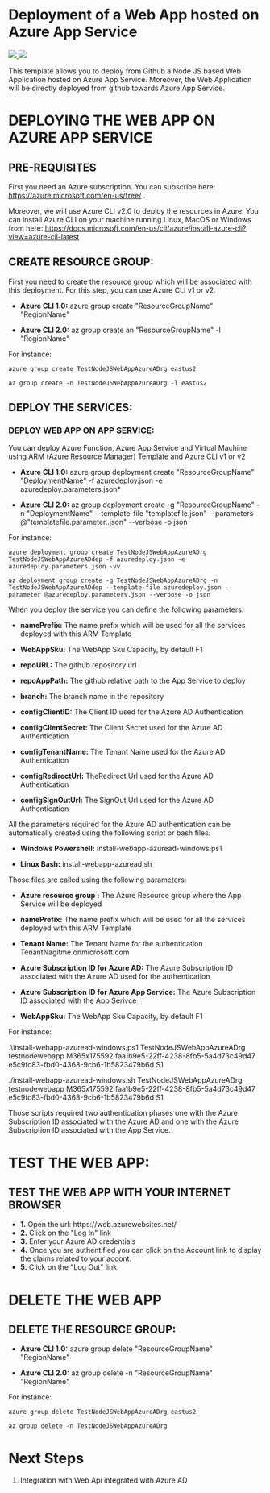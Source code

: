 # Deployment of a Web App  hosted on Azure App Service

<a href="https://portal.azure.com/#create/Microsoft.Template/uri/https%3A%2F%2Fraw.githubusercontent.com%2Fflecoqui%2FTestNodeJSWebAppAzureAD%2Fmaster%2FAzure%2F101-appservice%2Fazuredeploy.json" target="_blank">
    <img src="http://azuredeploy.net/deploybutton.png"/>
</a>
<a href="http://armviz.io/#/?load=https%3A%2F%2Fraw.githubusercontent.com%2Fflecoqui%2FTestNodeJSWebAppAzureAD%2Fmaster%2FAzure%2F101-appservice%2Fazuredeploy.json" target="_blank">
    <img src="http://armviz.io/visualizebutton.png"/>
</a>

This template allows you to deploy from Github a Node JS based Web Application hosted on Azure App Service. Moreover, the Web Application will be directly deployed from github towards Azure App Service.

# DEPLOYING THE WEB APP ON AZURE APP SERVICE

## PRE-REQUISITES
First you need an Azure subscription.
You can subscribe here:  https://azure.microsoft.com/en-us/free/ . </p>
Moreover, we will use Azure CLI v2.0 to deploy the resources in Azure.
You can install Azure CLI on your machine running Linux, MacOS or Windows from here: https://docs.microsoft.com/en-us/cli/azure/install-azure-cli?view=azure-cli-latest 



## CREATE RESOURCE GROUP:
First you need to create the resource group which will be associated with this deployment. For this step, you can use Azure CLI v1 or v2.

* **Azure CLI 1.0:** azure group create "ResourceGroupName" "RegionName"

* **Azure CLI 2.0:** az group create an "ResourceGroupName" -l "RegionName"

For instance:

    azure group create TestNodeJSWebAppAzureADrg eastus2

    az group create -n TestNodeJSWebAppAzureADrg -l eastus2

## DEPLOY THE SERVICES:

### DEPLOY WEB APP ON APP SERVICE:
You can deploy Azure Function, Azure App Service and Virtual Machine using ARM (Azure Resource Manager) Template and Azure CLI v1 or v2

* **Azure CLI 1.0:** azure group deployment create "ResourceGroupName" "DeploymentName"  -f azuredeploy.json -e azuredeploy.parameters.json*

* **Azure CLI 2.0:** az group deployment create -g "ResourceGroupName" -n "DeploymentName" --template-file "templatefile.json" --parameters @"templatefile.parameter..json"  --verbose -o json

For instance:

    azure deployment group create TestNodeJSWebAppAzureADrg TestNodeJSWebAppAzureADdep -f azuredeploy.json -e azuredeploy.parameters.json -vv

    az deployment group create -g TestNodeJSWebAppAzureADrg -n TestNodeJSWebAppAzureADdep --template-file azuredeploy.json --parameter @azuredeploy.parameters.json --verbose -o json


When you deploy the service you can define the following parameters:</p>
* **namePrefix:** The name prefix which will be used for all the services deployed with this ARM Template</p>
* **WebAppSku:** The WebApp Sku Capacity, by default F1</p>
* **repoURL:** The github repository url</p>
* **repoAppPath:** The github relative path to the App Service to deploy</p>
* **branch:** The branch name in the repository</p>
* **configClientID:** The Client ID used for the Azure AD Authentication</p>
* **configClientSecret:** The Client Secret used for the Azure AD Authentication</p>
* **configTenantName:** The Tenant Name used for the Azure AD Authentication</p>
* **configRedirectUrl:** TheRedirect Url used for the Azure AD Authentication</p>
* **configSignOutUrl:** The SignOut Url used for the Azure AD Authentication</p>


All the parameters required for the Azure AD authentication can be automatically created using the following script or bash files:
* **Windows Powershell:** install-webapp-azuread-windows.ps1 </p>
* **Linux Bash:** install-webapp-azuread.sh </p>

Those files are called using the following parameters:
* **Azure resource group :** The Azure Resource group where the App Service will be deployed</p>
* **namePrefix:** The name prefix which will be used for all the services deployed with this ARM Template</p>
* **Tenant Name:** The Tenant Name for the authentication TenantNagitme.onmicrosoft.com </p>
* **Azure Subscription ID for Azure AD:** The Azure Subscription ID associated with the Azure AD used for the authentication </p>
* **Azure Subscription ID for Azure App Service:** The Azure Subscription ID associated with the App Serivce  </p>
* **WebAppSku:** The WebApp Sku Capacity, by default F1</p>

For instance:

.\install-webapp-azuread-windows.ps1 TestNodeJSWebAppAzureADrg testnodewebapp M365x175592 faa1b9e5-22ff-4238-8fb5-5a4d73c49d47 e5c9fc83-fbd0-4368-9cb6-1b5823479b6d S1

./install-webapp-azuread-windows.sh TestNodeJSWebAppAzureADrg testnodewebapp M365x175592 faa1b9e5-22ff-4238-8fb5-5a4d73c49d47 e5c9fc83-fbd0-4368-9cb6-1b5823479b6d S1


Those scripts required two authentication phases one with the Azure  Subscription ID associated with the Azure AD and one with the Azure Subscription ID associated with the App Service. 

# TEST THE WEB APP:

## TEST THE WEB APP WITH YOUR INTERNET BROWSER

* **1.** Open the url:  https://<namePrefix>web.azurewebsites.net/ 
* **2.** Click on the "Log In" link
* **3.** Enter your Azure AD credentials
* **4.** Once you are authentified you can click on the Account link to display the claims related to your accont.
* **5.** Click on the "Log Out" link
</p>


# DELETE THE WEB APP 


## DELETE THE RESOURCE GROUP:

* **Azure CLI 1.0:**      azure group delete "ResourceGroupName" "RegionName"

* **Azure CLI 2.0:**  az group delete -n "ResourceGroupName" "RegionName"

For instance:

    azure group delete TestNodeJSWebAppAzureADrg eastus2

    az group delete -n TestNodeJSWebAppAzureADrg 


# Next Steps

1. Integration with Web Api integrated with Azure AD   
